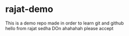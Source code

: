 # rajat-demo
This is a demo repo made in order to learn git and github
<br>
hello from rajat sedha DOn ahahahah
please accept
